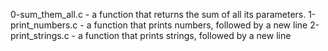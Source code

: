 0-sum_them_all.c -  a function that returns the sum of all its parameters.
1-print_numbers.c  - a function that prints numbers, followed by a new line
2-print_strings.c  - a function that prints strings, followed by a new line

